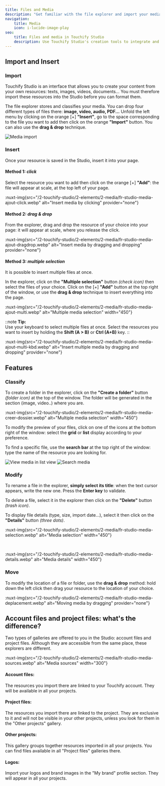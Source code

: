 ```yaml
---
title: Files and Media
description: "Get familiar with the file explorer and import your media: images, videos, documents..."
navigation:
    title: Media
    icon: i-lucide-image-play
seo:
    title: Files and media in Touchify Studio
    description: Use Touchify Studio's creation tools to integrate and customize your files and media.
---
```


## Import and Insert

### Import

Touchify Studio is an interface that allows you to create your content from your own resources: texts, images, videos, documents...
You must therefore import these resources into the Studio before you can format them.

The file explorer stores and classifies your media.
You can drop four different types of files there: **image, video, audio, PDF...**
Unfold the left menu by clicking on the orange [+] **"Insert"**, go to the space corresponding to the file you want to add then click on the orange **"Import"** button.
You can also use the **drag & drop** technique.

![Media import](/2-touchify-studio/2-elements/2-media/fr-studio-media-import.webp)

### Insert

Once your resource is saved in the Studio, insert it into your page.

#### Method 1: *click*

Select the resource you want to add then click on the orange [+] **"Add"**: the file will appear at scale, at the top left of your page.

:nuxt-img{src="/2-touchify-studio/2-elements/2-media/fr-studio-media-ajout-click.webp" alt="Insert media by clicking" provider="none"}

#### Method 2: *drag & drop*

From the explorer, drag and drop the resource of your choice into your page: it will appear at scale, where you release the click.

:nuxt-img{src="/2-touchify-studio/2-elements/2-media/fr-studio-media-ajout-dragdrop.webp" alt="Insert media by dragging and dropping" provider="none"}

#### Method 3: *multiple selection*

It is possible to insert multiple files at once.

In the explorer, click on the **"Multiple selection"** button *(check icon)* then select the files of your choice.
Click on the [+] **"Add"** button at the top right of the window, or use the **drag & drop** technique to insert everything into the page.

:nuxt-img{src="/2-touchify-studio/2-elements/2-media/fr-studio-media-ajout-multi.webp" alt="Multiple media selection" width="450"}

::note
**Tip:**
<br>
Use your keyboard to select multiple files at once.
Select the resources you want to insert by holding the **Shift (A > B)** or **Ctrl (A+B)** key.
::

:nuxt-img{src="/2-touchify-studio/2-elements/2-media/fr-studio-media-ajout-multi-kbd.webp" alt="Insert multiple media by dragging and dropping" provider="none"}

## Features

### Classify

To create a folder in the explorer, click on the **"Create a folder"** button *(folder icon)* at the top of the window.
The folder will be generated in the section (image, video..) where you are.

:nuxt-img{src="/2-touchify-studio/2-elements/2-media/fr-studio-media-creer-dossier.webp" alt="Multiple media selection" width="450"}

To modify the preview of your files, click on one of the icons at the bottom right of the window: select the **grid** or **list** display according to your preference.

To find a specific file, use the **search bar** at the top right of the window: type the name of the resource you are looking for.

<div class="mt-4 grid sm:grid-cols-2 gap-4 max-w-full">
  <img src="/2-touchify-studio/2-elements/2-media/fr-studio-media-vue-liste.webp" alt="View media in list view" />
  <img src="/2-touchify-studio/2-elements/2-media/fr-studio-media-rechercher.webp" alt="Search media" />
</div>

### Modify

To rename a file in the explorer, **simply select its title**: when the text cursor appears, write the new one. Press the **Enter key** to validate.

To delete a file, select it in the explorer then click on the **"Delete"** button *(trash icon)*.

To display file details (type, size, import date...), select it then click on the **"Details"** button *(three dots)*.

:nuxt-img{src="/2-touchify-studio/2-elements/2-media/fr-studio-media-selection.webp" alt="Media selection" width="450"}

<br>

:nuxt-img{src="/2-touchify-studio/2-elements/2-media/fr-studio-media-details.webp" alt="Media details" width="450"}

### Move

To modify the location of a file or folder, use the **drag & drop** method: hold down the left click then drag your resource to the location of your choice.

:nuxt-img{src="/2-touchify-studio/2-elements/2-media/fr-studio-media-deplacement.webp" alt="Moving media by dragging" provider="none"}

## Account files and project files: what's the difference?

Two types of galleries are offered to you in the Studio: account files and project files. Although they are accessible from the same place, these explorers are different.

:nuxt-img{src="/2-touchify-studio/2-elements/2-media/fr-studio-media-sources.webp" alt="Media sources" width="300"}
<br>

#### Account files:
The resources you import there are linked to your Touchify account. They will be available in all your projects.

#### Project files:
The resources you import there are linked to the project. They are exclusive to it and will not be visible in your other projects, unless you look for them in the "Other projects" gallery.

#### Other projects:
This gallery groups together resources imported in all your projects. You can find files available in all "Project files" galleries there.

#### Logos:
Import your logos and brand images in the "My brand" profile section. They will appear in all your projects.
